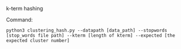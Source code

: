 k-term hashing

Command:

    python3 clustering_hash.py --datapath [data_path] --stopwords [stop_words file path] --kterm [length of kterm] --expected [the expected cluster number]




